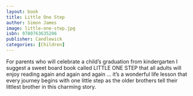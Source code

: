 ```yaml
---
layout: book
title: Little One Step
author: Simon James
image: little-one-step.jpg
isbn: 9780763635206
publisher: Candlewick
categories: [Children]
---
```

For parents who will celebrate a child’s graduation from kindergarten I suggest a sweet board book called LITTLE ONE STEP that all adults will enjoy reading again and again and again … it’s a wonderful life lesson that every journey begins with one little step as the older brothers tell their littlest brother in this charming story.
